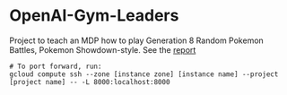 # OpenAI-Gym-Leaders
Project to teach an MDP how to play Generation 8 Random Pokemon Battles, Pokemon Showdown-style. See the [report](https://github.com/jchen20/OpenAI-Gym-Leaders/blob/main/report.pdf)

```
# To port forward, run:
gcloud compute ssh --zone [instance zone] [instance name] --project [project name] -- -L 8000:localhost:8000
```
